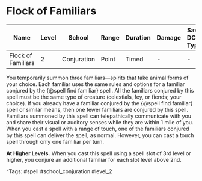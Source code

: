# Flock of Familiars

| Name | Level | School | Range | Duration | Damage | Save DC & Type |
|------|-------|--------|-------|----------|--------|----------------|
| Flock of Familiars | 2 | Conjuration | Point | Timed | - | - |

You temporarily summon three familiars—spirits that take animal forms of your choice. Each familiar uses the same rules and options for a familiar conjured by the {@spell find familiar} spell. All the familiars conjured by this spell must be the same type of creature (celestials, fey, or fiends; your choice). If you already have a familiar conjured by the {@spell find familiar} spell or similar means, then one fewer familiars are conjured by this spell. Familiars summoned by this spell can telepathically communicate with you and share their visual or auditory senses while they are within 1 mile of you. When you cast a spell with a range of touch, one of the familiars conjured by this spell can deliver the spell, as normal. However, you can cast a touch spell through only one familiar per turn.

**At Higher Levels.** When you cast this spell using a spell slot of 3rd level or higher, you conjure an additional familiar for each slot level above 2nd.

^Tags: #spell #school_conjuration #level_2